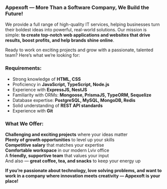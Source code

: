 ### **Appexoft — More Than a Software Company, We Build the Future!**

We provide a full range of high-quality IT services, helping businesses turn
their boldest ideas into powerful, real-world solutions. Our mission is
simple: **to create top-notch web applications and websites that drive
results, boost profits, and help brands shine online**.

Ready to work on exciting projects and grow with a passionate, talented team?
Here’s what we’re looking for:

### **Requirements:**

  * Strong knowledge of **HTML, CSS**
  * Proficiency in **JavaScript, TypeScript, Node.js**
  * Experience with **ExpressJS, NestJS**
  * Familiarity with ORMs: **Mongoose, PrismaJS, TypeORM, Sequelize**
  * Database expertise: **PostgreSQL, MySQL, MongoDB, Redis**
  * Solid understanding of **REST API standards**
  * Experience with **Git**

### **What We Offer:**

**Challenging and exciting projects** where your ideas matter  
**Plenty of growth opportunities** to level up your skills  
**Competitive salary** that matches your expertise  
**Comfortable workspace** in our modern Lviv office  
A **friendly, supportive team** that values your input  
And also — **great coffee, tea, and snacks** to keep your energy up

**If you’re passionate about technology, love solving problems, and want to
work in a company where innovation meets creativity — Appexoft is your
place!**